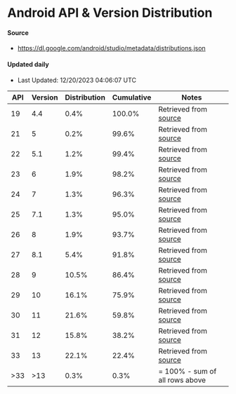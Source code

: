 # Android API & Version Distribution
#### Source
- https://dl.google.com/android/studio/metadata/distributions.json
#### Updated daily
- Last Updated: 12/20/2023 04:06:07 UTC

| API | Version | Distribution | Cumulative | Notes |
| --- | ------- | ------------ | ---------- | ----- |
| 19 | 4.4 | 0.4% | 100.0% | Retrieved from [source](#source) |
| 21 | 5 | 0.2% | 99.6% | Retrieved from [source](#source) |
| 22 | 5.1 | 1.2% | 99.4% | Retrieved from [source](#source) |
| 23 | 6 | 1.9% | 98.2% | Retrieved from [source](#source) |
| 24 | 7 | 1.3% | 96.3% | Retrieved from [source](#source) |
| 25 | 7.1 | 1.3% | 95.0% | Retrieved from [source](#source) |
| 26 | 8 | 1.9% | 93.7% | Retrieved from [source](#source) |
| 27 | 8.1 | 5.4% | 91.8% | Retrieved from [source](#source) |
| 28 | 9 | 10.5% | 86.4% | Retrieved from [source](#source) |
| 29 | 10 | 16.1% | 75.9% | Retrieved from [source](#source) |
| 30 | 11 | 21.6% | 59.8% | Retrieved from [source](#source) |
| 31 | 12 | 15.8% | 38.2% | Retrieved from [source](#source) |
| 33 | 13 | 22.1% | 22.4% | Retrieved from [source](#source) |
| >33 | >13 | 0.3% | 0.3% | = 100% - sum of all rows above |